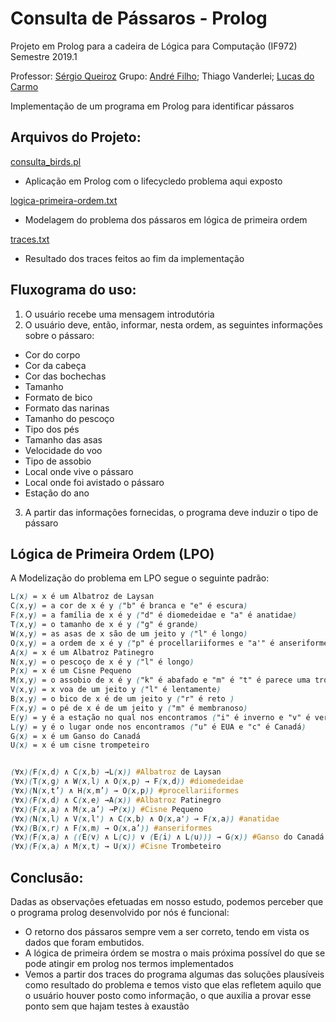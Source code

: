 # Consulta de Pássaros - Prolog

Projeto em Prolog para a cadeira de Lógica para Computação (IF972)
Semestre 2019.1

Professor: [Sérgio Queiroz](https://sites.google.com/a/cin.ufpe.br/srmq/home)
Grupo: [André Filho](https://github.com/mrdedede); Thiago Vanderlei; [Lucas do Carmo](https://github.com/Lucasdcb)

Implementação de um programa em Prolog para identificar pássaros

## Arquivos do Projeto:
[consulta_birds.pl](https://github.com/mrdedede/Projeto-Logica-2019.1/blob/master/consulta_birds.pl)
* Aplicação em Prolog com o lifecycledo problema aqui exposto

[logica-primeira-ordem.txt](https://github.com/mrdedede/Projeto-Logica-2019.1/blob/master/logica-primeira-ordem.txt)
* Modelagem do problema dos pássaros em lógica de primeira ordem

[traces.txt](https://github.com/mrdedede/Projeto-Logica-2019.1/blob/master/traces.txt)
* Resultado dos traces feitos ao fim da implementação

## Fluxograma do uso:
1. O usuário recebe uma mensagem introdutória
2. O usuário deve, então, informar, nesta ordem, as seguintes informações sobre o pássaro:
  * Cor do corpo
  * Cor da cabeça
  * Cor das bochechas
  * Tamanho
  * Formato de bico
  * Formato das narinas
  * Tamanho do pescoço
  * Tipo dos pés
  * Tamanho das asas
  * Velocidade do voo
  * Tipo de assobio
  * Local onde vive o pássaro
  * Local onde foi avistado o pássaro
  * Estação do ano
3. A partir das informações fornecidas, o programa deve induzir o tipo de pássaro

## Lógica de Primeira Ordem (LPO)
A Modelização do problema em LPO segue o seguinte padrão:

```scss
L(x) = x é um Albatroz de Laysan
C(x,y) = a cor de x é y ("b" é branca e "e" é escura)
F(x,y) = a família de x é y ("d" é diomedeidae e "a" é anatidae)
T(x,y) = o tamanho de x é y ("g" é grande)
W(x,y) = as asas de x são de um jeito y ("l" é longo)
O(x,y) = a ordem de x é y ("p" é procellariiformes e "a'" é anseriformes)
A(x) = x é um Albatroz Patinegro
N(x,y) = o pescoço de x é y ("l" é longo)
P(x) = x é um Cisne Pequeno
M(x,y) = o assobio de x é y ("k" é abafado e "m" é "t" é parece uma trompeta)
V(x,y) = x voa de um jeito y ("l" é lentamente)
B(x,y) = o bico de x é de um jeito y ("r" é reto )
F(x,y) = o pé de x é de um jeito y ("m" é membranoso)
E(y) = y é a estação no qual nos encontramos ("i" é inverno e "v" é verão)
L(y) = y é o lugar onde nos encontramos ("u" é EUA e "c" é Canadá)
G(x) = x é um Ganso do Canadá
U(x) = x é um cisne trompeteiro


(∀x)(F(x,d) ∧ C(x,b) →L(x)) #Albatroz de Laysan
(∀x)(T(x,g) ∧ W(x,l) ∧ O(x,p) → F(x,d)) #diomedeidae
(∀x)(N(x,t’) ∧ H(x,m’) → O(x,p)) #procellariiformes
(∀x)(F(x,d) ∧ C(x,e) →A(x)) #Albatroz Patinegro
(∀x)(F(x,a) ∧ M(x,a’) →P(x)) #Cisne Pequeno
(∀x)(N(x,l) ∧ V(x,l') ∧ C(x,b) ∧ O(x,a') → F(x,a)) #anatidae
(∀x)(B(x,r) ∧ F(x,m) → O(x,a’)) #anseriformes
(∀x)(F(x,a) ∧ ((E(v) ∧ L(c)) ∨ (E(i) ∧ L(u))) → G(x)) #Ganso do Canadá
(∀x)(F(x,a) ∧ M(x,t) → U(x)) #Cisne Trombeteiro
```

## Conclusão:

Dadas as observações efetuadas em nosso estudo, podemos perceber que o programa prolog desenvolvido por nós é funcional:
- O retorno dos pássaros sempre vem a ser correto, tendo em vista os dados que foram embutidos.
- A lógica de primeira órdem se mostra o mais próxima possível do que se pode atingir em prolog nos termos implementados
- Vemos a partir dos traces do programa algumas das soluções plausíveis como resultado do problema e temos visto que elas refletem aquilo que o usuário houver posto como informação, o que auxilia a provar esse ponto sem que hajam testes à exaustão
